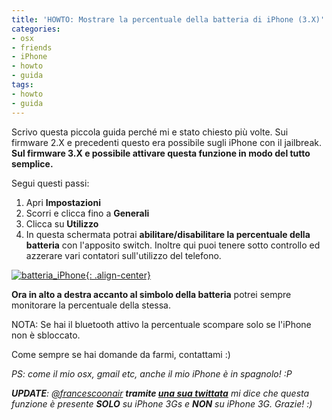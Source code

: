 ```yaml
---
title: 'HOWTO: Mostrare la percentuale della batteria di iPhone (3.X)'
categories:
- osx
- friends
- iPhone
- howto
- guida
tags:
- howto
- guida
---
```

Scrivo questa piccola guida perché mi e stato chiesto più volte. Sui firmware
2.X e precedenti questo era possibile sugli iPhone con il jailbreak. **Sul
firmware 3.X e possibile attivare questa funzione in modo del tutto
semplice.**

Segui questi passi:

  1. Apri **Impostazioni**
  2. Scorri e clicca fino a **Generali**
  3. Clicca su **Utilizzo**
  4. In questa schermata potrai **abilitare/disabilitare la percentuale della batteria** con l'apposito switch. Inoltre qui puoi tenere sotto controllo ed azzerare vari contatori sull'utilizzo del telefono.
  

[![batteria_iPhone]({{site.url}}/images/batteria_iPhone.png){: .align-center}]({{site.url}}/images/batteria_iPhone.png)

**Ora in alto a destra accanto al simbolo della batteria** potrei sempre monitorare la percentuale della stessa.

NOTA: Se hai il bluetooth attivo la percentuale scompare solo se l'iPhone non
è sbloccato.

Come sempre se hai domande da farmi, contattami :)

_PS: come il mio osx, gmail etc, anche il mio iPhone è in spagnolo! :P_

_**UPDATE**: [@francescoonair](http://twitter.com/francescoonair) __tramite
[una sua twittata](http://twitter.com/francescoonair/status/4122997911)__ mi
dice che questa funzione è presente **SOLO** su iPhone 3Gs e **NON** su
iPhone 3G. Grazie! :)_

